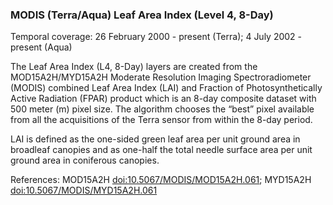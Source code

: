 ### MODIS (Terra/Aqua) Leaf Area Index (Level 4, 8-Day)
Temporal coverage: 26 February 2000 - present (Terra); 4 July 2002 - present (Aqua)

The Leaf Area Index (L4, 8-Day) layers are created from the MOD15A2H/MYD15A2H  Moderate Resolution Imaging Spectroradiometer (MODIS) combined Leaf Area Index (LAI) and Fraction of Photosynthetically Active Radiation (FPAR) product which is an 8-day composite dataset with 500 meter (m) pixel size. The algorithm chooses the “best” pixel available from all the acquisitions of the Terra sensor from within the 8-day period.

LAI is defined as the one-sided green leaf area per unit ground area in broadleaf canopies and as one-half the total needle surface area per unit ground area in coniferous canopies.

References: MOD15A2H [doi:10.5067/MODIS/MOD15A2H.061](https://doi.org/10.5067/MODIS/MOD15A2H.061); MYD15A2H [doi:10.5067/MODIS/MYD15A2H.061](https://doi.org/10.5067/MODIS/MYD15A2H.061)
